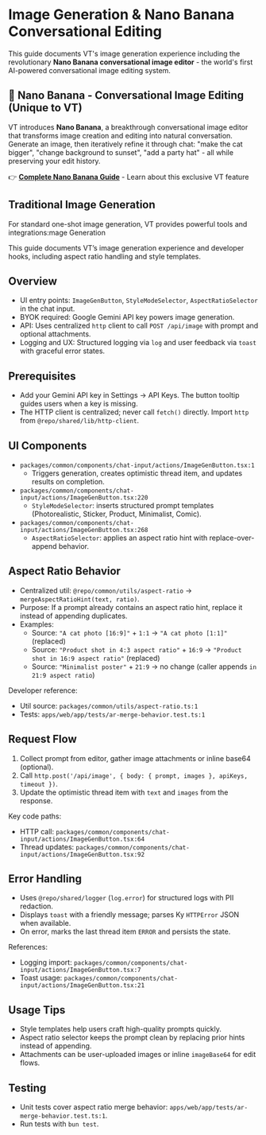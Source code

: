 # Image Generation & Nano Banana Conversational Editing

This guide documents VT's image generation experience including the revolutionary **Nano Banana conversational image editor** - the world's first AI-powered conversational image editing system.

## 🌟 Nano Banana - Conversational Image Editing (Unique to VT)

VT introduces **Nano Banana**, a breakthrough conversational image editor that transforms image creation and editing into natural conversation. Generate an image, then iteratively refine it through chat: "make the cat bigger", "change background to sunset", "add a party hat" - all while preserving your edit history.

👉 **[Complete Nano Banana Guide](./nano-banana-conversational-image-editing.md)** - Learn about this exclusive VT feature

## Traditional Image Generation

For standard one-shot image generation, VT provides powerful tools and integrations:mage Generation

This guide documents VT’s image generation experience and developer hooks, including aspect ratio handling and style templates.

## Overview

- UI entry points: `ImageGenButton`, `StyleModeSelector`, `AspectRatioSelector` in the chat input.
- BYOK required: Google Gemini API key powers image generation.
- API: Uses centralized `http` client to call `POST /api/image` with prompt and optional attachments.
- Logging and UX: Structured logging via `log` and user feedback via `toast` with graceful error states.

## Prerequisites

- Add your Gemini API key in Settings → API Keys. The button tooltip guides users when a key is missing.
- The HTTP client is centralized; never call `fetch()` directly. Import `http` from `@repo/shared/lib/http-client`.

## UI Components

- `packages/common/components/chat-input/actions/ImageGenButton.tsx:1`
  - Triggers generation, creates optimistic thread item, and updates results on completion.
- `packages/common/components/chat-input/actions/ImageGenButton.tsx:220`
  - `StyleModeSelector`: inserts structured prompt templates (Photorealistic, Sticker, Product, Minimalist, Comic).
- `packages/common/components/chat-input/actions/ImageGenButton.tsx:268`
  - `AspectRatioSelector`: applies an aspect ratio hint with replace-over-append behavior.

## Aspect Ratio Behavior

- Centralized util: `@repo/common/utils/aspect-ratio` → `mergeAspectRatioHint(text, ratio)`.
- Purpose: If a prompt already contains an aspect ratio hint, replace it instead of appending duplicates.
- Examples:
  - Source: `"A cat photo [16:9]"` + `1:1` → `"A cat photo [1:1]"` (replaced)
  - Source: `"Product shot in 4:3 aspect ratio"` + `16:9` → `"Product shot in 16:9 aspect ratio"` (replaced)
  - Source: `"Minimalist poster"` + `21:9` → no change (caller appends `in 21:9 aspect ratio`)

Developer reference:

- Util source: `packages/common/utils/aspect-ratio.ts:1`
- Tests: `apps/web/app/tests/ar-merge-behavior.test.ts:1`

## Request Flow

1. Collect prompt from editor, gather image attachments or inline base64 (optional).
2. Call `http.post('/api/image', { body: { prompt, images }, apiKeys, timeout })`.
3. Update the optimistic thread item with `text` and `images` from the response.

Key code paths:

- HTTP call: `packages/common/components/chat-input/actions/ImageGenButton.tsx:64`
- Thread updates: `packages/common/components/chat-input/actions/ImageGenButton.tsx:92`

## Error Handling

- Uses `@repo/shared/logger` (`log.error`) for structured logs with PII redaction.
- Displays `toast` with a friendly message; parses Ky `HTTPError` JSON when available.
- On error, marks the last thread item `ERROR` and persists the state.

References:

- Logging import: `packages/common/components/chat-input/actions/ImageGenButton.tsx:7`
- Toast usage: `packages/common/components/chat-input/actions/ImageGenButton.tsx:21`

## Usage Tips

- Style templates help users craft high-quality prompts quickly.
- Aspect ratio selector keeps the prompt clean by replacing prior hints instead of appending.
- Attachments can be user-uploaded images or inline `imageBase64` for edit flows.

## Testing

- Unit tests cover aspect ratio merge behavior: `apps/web/app/tests/ar-merge-behavior.test.ts:1`.
- Run tests with `bun test`.
